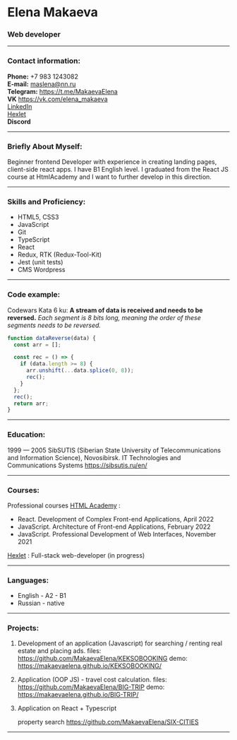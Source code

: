 # Elena Makaeva

### Web developer

---

### Contact information:

**Phone:** +7 983 1243082<br>
**E-mail:** maslena@nn.ru<br>
**Telegram:** https://t.me/MakaevaElena<br>
**VK** https://vk.com/elena_makaeva<br>
[LinkedIn](https://www.linkedin.com/in/elena-makaeva/)<br>
[Hexlet](https://ru.hexlet.io/u/elenamakaeva/)<br>
**Discord**

---

### Briefly About Myself:

Beginner frontend Developer with experience in creating landing pages, client-side react apps. I have B1 English level. I graduated from the React JS course at HtmlAcademy and I want to further develop in this direction.

---

### Skills and Proficiency:

- HTML5, CSS3
- JavaScript
- Git
- TypeScript
- React
- Redux, RTK (Redux-Tool-Kit)
- Jest (unit tests)
- CMS Wordpress

---

### Code example:

Codewars Kata 6 ku:
**A stream of data is received and needs to be reversed.**
_Each segment is 8 bits long, meaning the order of these segments needs to be reversed._

```javascript
function dataReverse(data) {
  const arr = [];

  const rec = () => {
    if (data.length >= 8) {
      arr.unshift(...data.splice(0, 8));
      rec();
    }
  };
  rec();
  return arr;
}
```

---

### Education:

1999 — 2005 SibSUTIS (Siberian State University of Telecommunications and Information Science), Novosibirsk.
IT Technologies and Communications Systems
https://sibsutis.ru/en/

---

### Courses:

Professional courses [HTML Academy](https://htmlacademy.ru/) :<br>

- React. Development of Complex Front-end Applications, April 2022<br>
- JavaScript. Architecture of Front-end Applications, February 2022<br>
- JavaScript. Professional Development of Web Interfaces, November 2021<br>

[Hexlet](https://ru.hexlet.io/u/elenamakaeva) : Full-stack web-developer (in progress)

---

### Languages:

- English \- A2 - B1
- Russian \- native

---

### Projects:

1. Development of an application (Javascript) for searching / renting real estate and placing ads.
   files: https://github.com/MakaevaElena/KEKSOBOOKING
   demo: https://makaevaelena.github.io/KEKSOBOOKING/

2. Application (OOP JS) - travel cost calculation.
   files: https://github.com/MakaevaElena/BIG-TRIP
   demo: https://makaevaelena.github.io/BIG-TRIP/

3. Application on React + Typescript

   property search
   https://github.com/MakaevaElena/SIX-CITIES

---
